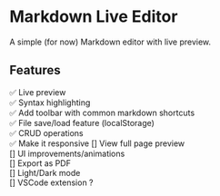 # Markdown Live Editor

A simple (for now) Markdown editor with live preview.

## Features

✅ Live preview  
✅ Syntax highlighting  
✅ Add toolbar with common markdown shortcuts  
✅ File save/load feature (localStorage)  
✅ CRUD operations  
✅ Make it responsive
[] View full page preview  
[] UI improvements/animations  
[] Export as PDF  
[] Light/Dark mode  
[] VSCode extension ?
